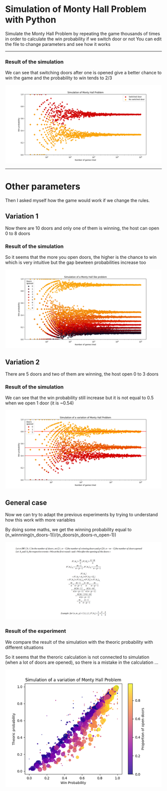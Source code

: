 # Simulation of Monty Hall Problem with Python

Simulate the Monty Hall Problem by repeating the game thousands of times in order to calculate the win probability if we switch door or not
You can edit the file to change parameters and see how it works

---

### Result of the simulation
We can see that switching doors after one is opened give a better chance to win the game and the probability to win tends to 2/3

![Simulation's result of the Monty Hall problem](result1.png)


---

# Other parameters

Then I asked myself how the game would work if we change the rules.


## Variation 1
Now there are 10 doors and only one of them is winning, the host can open 0 to 8 doors

### Result of the simulation
So it seems that the more you open doors, the higher is the chance to win which is very intuitive but the gap bewteen probabilities increase too


![Simulation's result of a Monty Hall problem with 10 doors](result2.png)

## Variation 2

There are 5 doors and two of them are winning, the host open 0 to 3 doors

### Result of the simulation
We can see that the win probability still increase but it is not equal to 0.5 when we open 1 door (it is ~0.54)

![Simulation's result of a Monty Hall problem with five doors](result3.png)

## General case

Now we can try to adapt the previous experiments by trying to understand how this work with more variables

By doing some maths, we get the winning probability equal to (n_winnning(n_doors-1))/(n_doors(n_doors-n_open-1)) 

![Calculation of the winning probability by using conditional probability](calculs.png)

### Result of the experiment
We compare the result of the simulation with the theoric probability with different situations

So it seems that the theroric calculation is not connected to simulation (when a lot of doors are opened), so there is a mistake in the calculation ...

![Simulation's result of a Monty Hall problem in a general case](result4.png)
